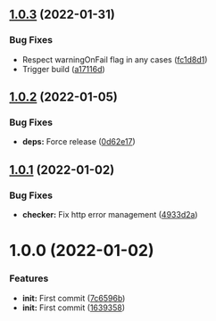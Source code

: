 ## [1.0.3](https://github.com/lahaxearnaud/healthcheck-curl/compare/v1.0.2...v1.0.3) (2022-01-31)


### Bug Fixes

* Respect warningOnFail flag in any cases ([fc1d8d1](https://github.com/lahaxearnaud/healthcheck-curl/commit/fc1d8d1b384f0e17bd3e38e06461f6410a0a2f51))
* Trigger build ([a17116d](https://github.com/lahaxearnaud/healthcheck-curl/commit/a17116d9e623067196bebb1698e92d779c0d3d4f))

## [1.0.2](https://github.com/lahaxearnaud/healthcheck-curl/compare/v1.0.1...v1.0.2) (2022-01-05)


### Bug Fixes

* **deps:** Force release ([0d62e17](https://github.com/lahaxearnaud/healthcheck-curl/commit/0d62e173e9efacba5c379566899478a3bf73a7d3))

## [1.0.1](https://github.com/lahaxearnaud/healthcheck-curl/compare/v1.0.0...v1.0.1) (2022-01-02)


### Bug Fixes

* **checker:** Fix http error management ([4933d2a](https://github.com/lahaxearnaud/healthcheck-curl/commit/4933d2abd44c71f25627029fc3b83b949fc6503f))

# 1.0.0 (2022-01-02)


### Features

* **init:** First commit ([7c6596b](https://github.com/lahaxearnaud/healthcheck-curl/commit/7c6596be06ce944209c1a3c4b9ab1857a904ef89))
* **init:** First commit ([1639358](https://github.com/lahaxearnaud/healthcheck-curl/commit/16393586c7ccf6b312c08242199a96cf18f32a6c))
